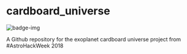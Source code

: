# cardboard_universe
![badge-img](https://img.shields.io/badge/Made%20at-%23AstroHackWeek-8063d5.svg?style=flat)

A Github repository for the exoplanet cardboard universe project from #AstroHackWeek 2018
